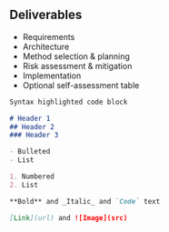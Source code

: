 ## Deliverables
- Requirements
- Architecture
- Method selection & planning
- Risk assessment & mitigation
- Implementation
- Optional self-assessment table


```markdown
Syntax highlighted code block

# Header 1
## Header 2
### Header 3

- Bulleted
- List

1. Numbered
2. List

**Bold** and _Italic_ and `Code` text

[Link](url) and ![Image](src)
```



